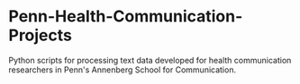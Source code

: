 # Penn-Health-Communication-Projects

Python scripts for processing text data developed for health communication researchers in Penn's Annenberg School for Communication.
